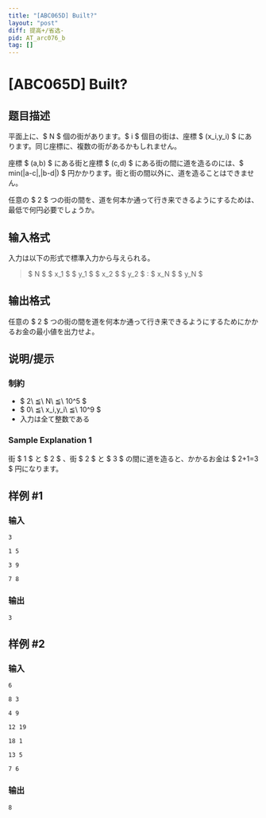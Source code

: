 ```yaml
---
title: "[ABC065D] Built?"
layout: "post"
diff: 提高+/省选-
pid: AT_arc076_b
tag: []
---
```


# [ABC065D] Built?

## 题目描述

[problemUrl]: https://atcoder.jp/contests/abc065/tasks/arc076_b

平面上に、$ N $ 個の街があります。$ i $ 個目の街は、座標 $ (x_i,y_i) $ にあります。同じ座標に、複数の街があるかもしれません。

座標 $ (a,b) $ にある街と座標 $ (c,d) $ にある街の間に道を造るのには、$ min(|a-c|,|b-d|) $ 円かかります。街と街の間以外に、道を造ることはできません。

任意の $ 2 $ つの街の間を、道を何本か通って行き来できるようにするためは、最低で何円必要でしょうか。

## 输入格式

入力は以下の形式で標準入力から与えられる。

> $ N $ $ x_1 $ $ y_1 $ $ x_2 $ $ y_2 $ : $ x_N $ $ y_N $

## 输出格式

任意の $ 2 $ つの街の間を道を何本か通って行き来できるようにするためにかかるお金の最小値を出力せよ。

## 说明/提示

### 制約

- $ 2\ ≦\ N\ ≦\ 10^5 $
- $ 0\ ≦\ x_i,y_i\ ≦\ 10^9 $
- 入力は全て整数である

### Sample Explanation 1

街 $ 1 $ と $ 2 $ 、街 $ 2 $ と $ 3 $ の間に道を造ると、かかるお金は $ 2+1=3 $ 円になります。

## 样例 #1

### 输入

```
3
1 5
3 9
7 8
```

### 输出

```
3
```

## 样例 #2

### 输入

```
6
8 3
4 9
12 19
18 1
13 5
7 6
```

### 输出

```
8
```

